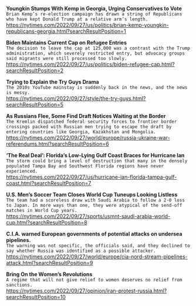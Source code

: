 **Youngkin Stumps With Kemp in Georgia, Urging Conservatives to Vote**\
`Brian Kemp’s re-election campaign has drawn a string of Republicans who have kept Donald Trump at a relative arm’s length.`\
https://nytimes.com/2022/09/27/us/politics/brian-kemp-youngkin-republicans-georgia.html?searchResultPosition=1

**Biden Maintains Current Cap on Refugee Entries**\
`The decision to leave the cap at 125,000 was a contrast with the Trump administration, which severely restricted entry, but advocacy groups said migrants were still processed too slowly.`\
https://nytimes.com/2022/09/27/us/politics/biden-refugee-cap.html?searchResultPosition=2

**Trying to Explain the Try Guys Drama**\
`The 2010s YouTube mainstay is suddenly back in the news, and the news is messy.`\
https://nytimes.com/2022/09/27/style/the-try-guys.html?searchResultPosition=5

**As Russians Flee, Some Find Draft Notices Waiting at the Border**\
`The Kremlin dispatched federal security forces to frontier border crossings packed with Russian men trying to escape the draft by entering countries like Georgia, Kazakhstan and Mongolia.`\
https://nytimes.com/2022/09/27/world/europe/russia-ukraine-war-referendums.html?searchResultPosition=6

**‘The Real Deal’: Florida’s Low-Lying Gulf Coast Braces for Hurricane Ian**\
`The storm could bring a level of destruction that many in the densely populated Tampa Bay and Southwest Florida regions have never experienced.`\
https://nytimes.com/2022/09/27/us/hurricane-ian-florida-tampa-gulf-coast.html?searchResultPosition=7

**U.S. Men’s Soccer Team Closes World Cup Tuneups Looking Listless**\
`The team had a scoreless draw with Saudi Arabia to follow a 2-0 loss to Japan. In more ways than one, they were atypical of the send-off matches in World Cup years.`\
https://nytimes.com/2022/09/27/sports/usmnt-saudi-arabia-world-cup.html?searchResultPosition=8

**C.I.A. warned European governments of potential attacks on undersea pipelines.**\
`The warning was not specific, the officials said, and they declined to say whether Russia was identified as a possible attacker.`\
https://nytimes.com/2022/09/27/world/europe/cia-nord-stream-pipelines-attack.html?searchResultPosition=9

**Bring On the Women’s Revolutions**\
`A regime that will not give relief to women deserves no relief from sanctions.`\
https://nytimes.com/2022/09/27/opinion/iran-protest-russia.html?searchResultPosition=10


